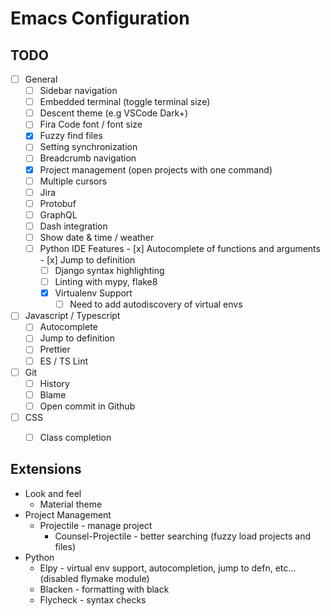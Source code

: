 # Emacs Configuration

## TODO
- [ ] General
    - [ ] Sidebar navigation
    - [ ] Embedded terminal (toggle terminal size)
    - [ ] Descent theme (e.g VSCode Dark+)
    - [ ] Fira Code font / font size
    - [x] Fuzzy find files
    - [ ] Setting synchronization
    - [ ] Breadcrumb navigation
    - [x] Project management (open projects with one command)
    - [ ] Multiple cursors
    - [ ] Jira
    - [ ] Protobuf
    - [ ] GraphQL
    - [ ] Dash integration
    - [ ] Show date & time / weather
    - [ ] Python IDE Features
          - [x] Autocomplete of functions and arguments
          - [x] Jump to definition
	  - [ ] Django syntax highlighting
	  - [ ] Linting with mypy, flake8
	  - [x] Virtualenv Support
	    - [ ] Need to add autodiscovery of virtual envs
- [ ] Javascript / Typescript
	- [ ] Autocomplete
	- [ ] Jump to definition
	- [ ] Prettier
	- [ ] ES / TS Lint
- [ ] Git
	- [ ] History
	- [ ] Blame
	- [ ] Open commit in Github
- [ ] CSS
	- [ ] Class completion


## Extensions

- Look and feel
  - Material theme
- Project Management
  - Projectile - manage project
    - Counsel-Projectile - better searching (fuzzy load projects and files)
- Python
  - Elpy - virtual env support, autocompletion, jump to defn, etc... (disabled flymake module)
  - Blacken - formatting with black
  - Flycheck - syntax checks
 
  